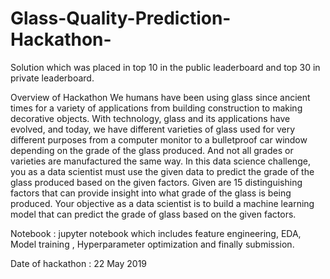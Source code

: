 # Glass-Quality-Prediction-Hackathon-
Solution which was placed in top 10 in the public leaderboard and top 30 in private leaderboard.

Overview of Hackathon
We humans have been using glass since ancient times for a variety of applications from building construction to making decorative objects.
With technology, glass and its applications have evolved, and today, we have different varieties of glass used for very different purposes 
from a computer monitor to a bulletproof car window depending on the grade of the glass produced. And not all grades or varieties are manufactured the
same way. In this data science challenge, you as a data scientist must use the given data to predict the grade of the glass produced based on the given factors.
Given are 15 distinguishing factors that can provide insight into what grade of the glass is being produced. Your objective as a data scientist is to build a 
machine learning model that can predict the grade of glass based on the given factors.

Notebook : jupyter notebook which includes feature engineering,  EDA, Model training , Hyperparameter optimization and finally submission.

Date of hackathon : 22 May 2019

